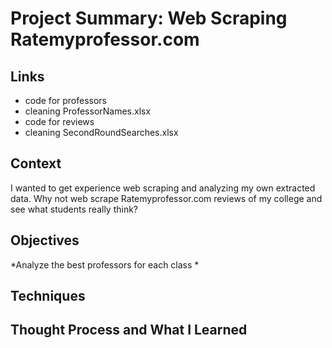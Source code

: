 # Project Summary: Web Scraping Ratemyprofessor.com
## Links
- code for professors
- cleaning ProfessorNames.xlsx
- code for reviews
- cleaning SecondRoundSearches.xlsx
## Context
I wanted to get experience web scraping and analyzing my own extracted data. Why not web scrape Ratemyprofessor.com reviews of my college and see what students really think?
## Objectives
*Analyze the best professors for each class
*
## Techniques
## Thought Process and What I Learned
